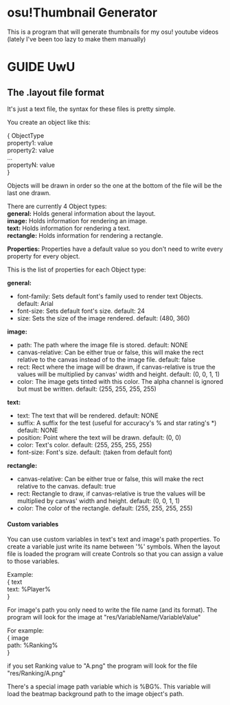 # osu!Thumbnail Generator

This is a program that will generate thumbnails for my osu! youtube videos (lately I've been too lazy to make them manually)

# GUIDE UwU

## The .layout file format
It's just a text file, the syntax for these files is pretty simple.
 
You create an object like this:

{ ObjectType\
  property1: value\
  property2: value\
  ...\
  propertyN: value\
}


Objects will be drawn in order so the one at the bottom of the file will be the last one drawn.

There are currently 4 Object types:\
**general:** Holds general information about the layout.\
**image:** Holds information for rendering an image.\
**text:** Holds information for rendering a text.\
**rectangle:** Holds information for rendering a rectangle.



**Properties:**
Properties have a default value so you don't need to write every property for every object.

This is the list of properties for each Object type:

**general:**
  - font-family: Sets default font's family used to render text Objects.
    default: Arial
  - font-size: Sets default font's size. 
    default: 24
  - size: Sets the size of the image rendered.
    default: (480, 360)

**image:**
  - path: The path where the image file is stored. 
    default: NONE
  - canvas-relative: Can be either true or false, this will make the rect relative to the canvas instead of to the image file.
    default: false
  - rect: Rect where the image will be drawn, if canvas-relative is true the values will be multiplied by canvas' width and height.
    default: (0, 0, 1, 1)
  - color: The image gets tinted with this color. The alpha channel is ignored but must be written.
    default: (255, 255, 255, 255)
    
**text:**
  - text: The text that will be rendered.
    default: NONE
  - suffix: A suffix for the test (useful for accuracy's % and star rating's *)
    default: NONE
  - position: Point where the text will be drawn.
    default: (0, 0)
  - color: Text's color.
    default: (255, 255, 255, 255)
  - font-size: Font's size.
    default: (taken from default font)
    
**rectangle:**
  - canvas-relative: Can be either true or false, this will make the rect relative to the canvas.
    default: true
  - rect: Rectangle to draw, if canvas-relative is true the values will be multiplied by canvas' width and height.
    default: (0, 0, 1, 1)
  - color: The color of the rectangle.
    default: (255, 255, 255, 255)
    
#### Custom variables

You can use custom variables in text's text and image's path properties. To create a variable just write its name between '%' symbols. When the layout file is loaded the program will create Controls so that you can assign a value to those variables.

Example:\
{ text\
  text: %Player%\
}

For image's path you only need to write the file name (and its format). The program will look for the image at "res/VariableName/VariableValue"

For example:\
{ image\
  path: %Ranking%\
}

if you set Ranking value to "A.png" the program will look for the file "res/Ranking/A.png"

There's a special image path variable which is %BG%. This variable will load the beatmap background path to the image object's path.
